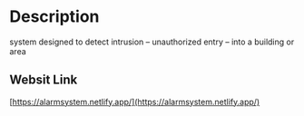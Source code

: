 # Description
system designed to detect intrusion – unauthorized entry – into a building or area

## Websit Link
[https://alarmsystem.netlify.app/](https://alarmsystem.netlify.app/)
